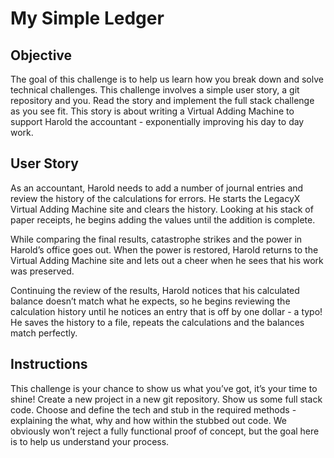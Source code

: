 # My Simple Ledger

## Objective

The goal of this challenge is to help us learn how you break down and solve technical challenges. This challenge involves a simple user story, a git repository and you. Read the story and implement the full stack challenge as you see fit. This story is about writing a Virtual Adding Machine to support Harold the accountant - exponentially improving his day to day work.

## User Story

As an accountant, Harold needs to add a number of journal entries and review the history of the calculations for errors. He starts the LegacyX Virtual Adding Machine site and clears the history. Looking at his stack of paper receipts, he begins adding the values until the addition is complete.

While comparing the final results, catastrophe strikes and the power in Harold’s office goes out. When the power is restored, Harold returns to the Virtual Adding Machine site and lets out a cheer when he sees that his work was preserved.

Continuing the review of the results, Harold notices that his calculated balance doesn’t match what he expects, so he begins reviewing the calculation history until he notices an entry that is off by one dollar - a typo! He saves the history to a file, repeats the calculations and the balances match perfectly.

## Instructions

This challenge is your chance to show us what you’ve got, it’s your time to shine! Create a new project in a new git repository. Show us some full stack code. Choose and define the tech and stub in the required methods - explaining the what, why and how within the stubbed out code. We obviously won’t reject a fully functional proof of concept, but the goal here is to help us understand your process.
